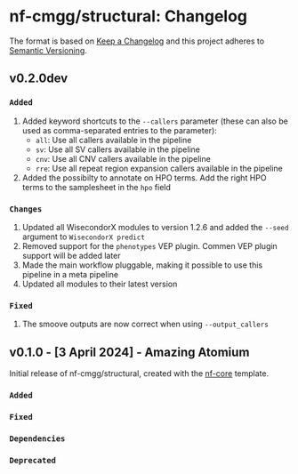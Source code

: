 # nf-cmgg/structural: Changelog

The format is based on [Keep a Changelog](https://keepachangelog.com/en/1.0.0/)
and this project adheres to [Semantic Versioning](https://semver.org/spec/v2.0.0.html).

## v0.2.0dev

### `Added`

1. Added keyword shortcuts to the `--callers` parameter (these can also be used as comma-separated entries to the parameter):
   - `all`: Use all callers available in the pipeline
   - `sv`: Use all SV callers available in the pipeline
   - `cnv`: Use all CNV callers available in the pipeline
   - `rre`: Use all repeat region expansion callers available in the pipeline
2. Added the possibilty to annotate on HPO terms. Add the right HPO terms to the samplesheet in the `hpo` field

### `Changes`

1. Updated all WisecondorX modules to version 1.2.6 and added the `--seed` argument to `WisecondorX predict`
2. Removed support for the `phenotypes` VEP plugin. Commen VEP plugin support will be added later
3. Made the main workflow pluggable, making it possible to use this pipeline in a meta pipeline
4. Updated all modules to their latest version

### `Fixed`

1. The smoove outputs are now correct when using `--output_callers`

## v0.1.0 - [3 April 2024] - Amazing Atomium

Initial release of nf-cmgg/structural, created with the [nf-core](https://nf-co.re/) template.

### `Added`

### `Fixed`

### `Dependencies`

### `Deprecated`
